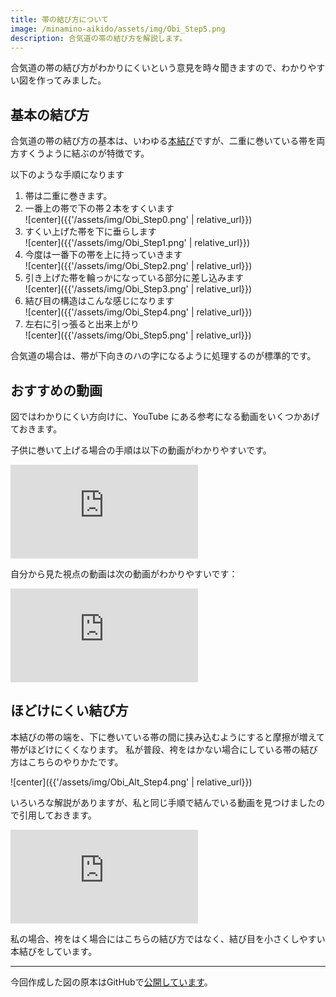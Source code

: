 ```yaml
---
title: 帯の結び方について
image: /minamino-aikido/assets/img/Obi_Step5.png
description: 合気道の帯の結び方を解説します。
---
```


合気道の帯の結び方がわかりにくいという意見を時々聞きますので、わかりやすい図を作ってみました。

## 基本の結び方

合気道の帯の結び方の基本は、いわゆる[本結び](https://ja.wikipedia.org/wiki/%E6%9C%AC%E7%B5%90%E3%81%B3)ですが、二重に巻いている帯を両方すくうように結ぶのが特徴です。

以下のような手順になります

1. 帯は二重に巻きます。
1. 一番上の帯で下の帯２本をすくいます<br />
    ![center]({{'/assets/img/Obi_Step0.png' | relative_url}})
1. すくい上げた帯を下に垂らします<br />
    ![center]({{'/assets/img/Obi_Step1.png' | relative_url}})
1. 今度は一番下の帯を上に持っていきます<br />
    ![center]({{'/assets/img/Obi_Step2.png' | relative_url}})
1. 引き上げた帯を輪っかになっている部分に差し込みます<br />
    ![center]({{'/assets/img/Obi_Step3.png' | relative_url}})
1. 結び目の構造はこんな感じになります<br />
    ![center]({{'/assets/img/Obi_Step4.png' | relative_url}})
1. 左右に引っ張ると出来上がり<br />
    ![center]({{'/assets/img/Obi_Step5.png' | relative_url}})

合気道の場合は、帯が下向きのハの字になるように処理するのが標準的です。

## おすすめの動画

図ではわかりにくい方向けに、YouTube にある参考になる動画をいくつかあげておきます。

子供に巻いて上げる場合の手順は以下の動画がわかりやすいです。

<iframe class="youtube" src="https://www.youtube.com/embed/OjQt9FALJ5s" title="YouTube video player" frameborder="0" allow="accelerometer; autoplay; clipboard-write; encrypted-media; gyroscope; picture-in-picture" allowfullscreen></iframe>

自分から見た視点の動画は次の動画がわかりやすいです：

<iframe class="youtube" src="https://www.youtube.com/embed/kRnIJyOP3J4" title="YouTube video player" frameborder="0" allow="accelerometer; autoplay; clipboard-write; encrypted-media; gyroscope; picture-in-picture" allowfullscreen></iframe>

## ほどけにくい結び方

本結びの帯の端を、下に巻いている帯の間に挟み込むようにすると摩擦が増えて帯がほどけにくくなります。
私が普段、袴をはかない場合にしている帯の結び方はこちらのやりかたです。

![center]({{'/assets/img/Obi_Alt_Step4.png' | relative_url}})

いろいろな解説がありますが、私と同じ手順で結んでいる動画を見つけましたので引用しておきます。

<iframe class="youtube" src="https://www.youtube.com/embed/LhpSPALRXkg" title="YouTube video player" frameborder="0" allow="accelerometer; autoplay; clipboard-write; encrypted-media; gyroscope; picture-in-picture" allowfullscreen></iframe>

私の場合、袴をはく場合にはこちらの結び方ではなく、結び目を小さくしやすい本結びをしています。

---

今回作成した図の原本はGitHubで[公開しています](https://github.com/aikige/svgSimpleImages/tree/main/Obi)。
